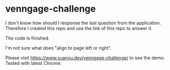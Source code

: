 # venngage-challenge

I don't know how should I response the last question from the application. Therefore I created this repo and use the link of this repo to answer it.

The code is finished.

I'm not sure what does "align to page left or right".

Please visit https://www.xuanyu.dev/venngage-challenge/ to see the demo. Tested with latest Chrome.